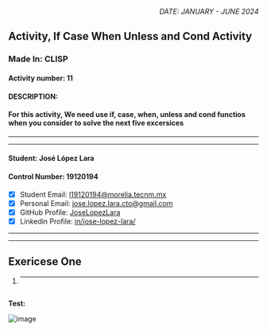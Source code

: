 <p style="text-align: right;"><em>DATE: JANUARY - JUNE 2024</em></p>

## **Activity, If Case When Unless and Cond Activity**

### Made In: CLISP

#### Activity number: 11

#### **DESCRIPTION:**

#### For this activity, We need use if, case, when, unless and cond functios when you consider to solve the next five excersices

________________________________________________________
________________________________________________________

#### Student: José López Lara

#### Control Number: 19120194

* [x] Student Email: <l19120194@morelia.tecnm.mx>
* [x] Personal Email: <jose.lopez.lara.cto@gmail.com>
* [x] GitHub Profile: [JoseLopezLara](https://github.com/JoseLopezLara)
* [x] Linkedin Profile: [in/jose-lopez-lara/](https://www.linkedin.com/in/jose-lopez-lara/)

________________________________________________________
________________________________________________________

## **Exericese One**

1. ****

```lisp
```

**Test:**

![image](image.png)
